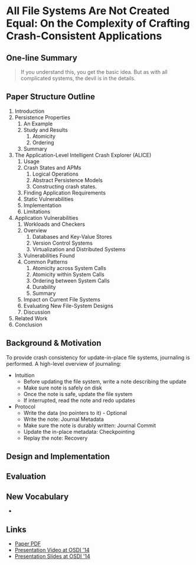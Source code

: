 # All File Systems Are Not Created Equal: On the Complexity of Crafting Crash-Consistent Applications

## One-line Summary

> If you understand this, you get the basic idea. But as with all complicated systems, the devil is in the details.

## Paper Structure Outline

1. Introduction
2. Persistence Properties
   1. An Example
   2. Study and Results
      1. Atomicity
      2. Ordering
   3. Summary
3. The Application-Level Intelligent Crash Explorer \(ALICE\)
   1. Usage
   2. Crash States and APMs
      1. Logical Operations
      2. Abstract Persistence Models
      3. Constructing crash states.
   3. Finding Application Requirements
   4. Static Vulnerabilities
   5. Implementation
   6. Limitations
4. Application Vulnerabilities
   1. Workloads and Checkers
   2. Overview
      1. Databases and Key-Value Stores
      2. Version Control Systems
      3. Virtualization and Distributed Systems
   3. Vulnerabilities Found
   4. Common Patterns
      1. Atomicity across System Calls
      2. Atomicity within System Calls
      3. Ordering between System Calls
      4. Durability
      5. Summary
   5. Impact on Current File Systems
   6. Evaluating New File-System Designs
   7. Discussion
5. Related Work
6. Conclusion

## Background & Motivation

To provide crash consistency for update-in-place file systems, journaling is performed. A high-level overview of journaling:

* Intuition
  * Before updating the file system, write a note describing the update
  * Make sure note is safely on disk
  * Once the note is safe, update the file system
  * If interrupted, read the note and redo updates
* Protocol
  * Write the data \(no pointers to it\) - Optional
  * Write the note: Journal Metadata
  * Make sure the note is durably written: Journal Commit
  * Update the in-place metadata: Checkpointing
  * Replay the note: Recovery



## Design and Implementation

## Evaluation

## New Vocabulary

* 
## Links

* [Paper PDF](https://www.usenix.org/system/files/conference/osdi14/osdi14-paper-pillai.pdf)
* [Presentation Video at OSDI '14](https://www.usenix.org/conference/osdi14/technical-sessions/presentation/pillai)
* [Presentation Slides at OSDI '14](https://www.usenix.org/sites/default/files/conference/protected-files/osdi14_slides_pillai.pdf)


